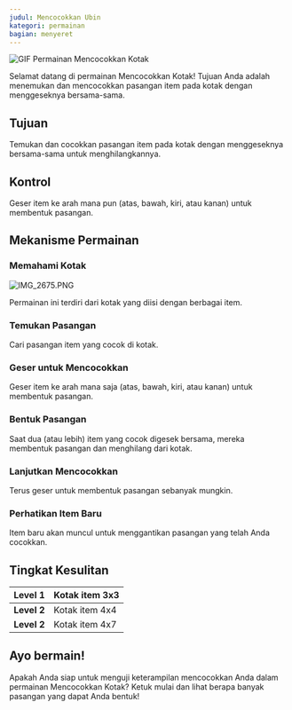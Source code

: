 ```yaml
---
judul: Mencocokkan Ubin
kategori: permainan
bagian: menyeret
---
```

![GIF Permainan Mencocokkan Kotak](https://help.Studycat.com/hc/article_attachments/34965697809049)

Selamat datang di permainan Mencocokkan Kotak! Tujuan Anda adalah menemukan dan mencocokkan pasangan item pada kotak dengan menggeseknya bersama-sama.

## Tujuan

Temukan dan cocokkan pasangan item pada kotak dengan menggeseknya bersama-sama untuk menghilangkannya.

## Kontrol

Geser item ke arah mana pun (atas, bawah, kiri, atau kanan) untuk membentuk pasangan.

## Mekanisme Permainan

### Memahami Kotak

![IMG_2675.PNG](https://help.Studycat.com/hc/article_attachments/34786044757657)

Permainan ini terdiri dari kotak yang diisi dengan berbagai item.

### Temukan Pasangan

Cari pasangan item yang cocok di kotak.

### Geser untuk Mencocokkan

Geser item ke arah mana saja (atas, bawah, kiri, atau kanan) untuk membentuk pasangan.

### Bentuk Pasangan

Saat dua (atau lebih) item yang cocok digesek bersama, mereka membentuk pasangan dan menghilang dari kotak.

### Lanjutkan Mencocokkan

Terus geser untuk membentuk pasangan sebanyak mungkin.

### Perhatikan Item Baru

Item baru akan muncul untuk menggantikan pasangan yang telah Anda cocokkan.

## Tingkat Kesulitan

| **Level 1** | Kotak item 3x3 |
| --- | --- |
| **Level 2** | Kotak item 4x4 |
| **Level 2** | Kotak item 4x7 |

## Ayo bermain!

Apakah Anda siap untuk menguji keterampilan mencocokkan Anda dalam permainan Mencocokkan Kotak? Ketuk mulai dan lihat berapa banyak pasangan yang dapat Anda bentuk!